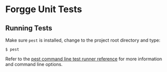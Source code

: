 # Forgge Unit Tests

## Running Tests
Make sure `pest` is installed, change to the project root directory and type:

    $ pest

Refer to the [pest command line test runner reference](https://pestphp.com/docs/cli-api-reference) for more information and command line options.
